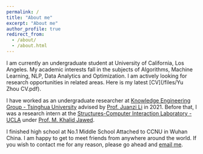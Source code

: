 ```yaml
---
permalink: /
title: "About me"
excerpt: "About me"
author_profile: true
redirect_from: 
  - /about/
  - /about.html
---
```


I am currently an undergraduate student at University of California, Los Angeles. My academic interests fall in the subjects of Algorithms, Machine Learning, NLP, Data Analytics and Optimization. I am actively looking for research opportunities in related areas. Here is my latest [CV](/files/Yu Zhou CV.pdf).

I have worked as an undergraduate researcher at [Knowledge Engineering Group - Tsinghua University](https://keg.cs.tsinghua.edu.cn/) advised by [Prof. Juanzi Li](http://keg.cs.tsinghua.edu.cn/persons/ljz/) in 2021. Before that, I was a research intern at the [Structures-Computer Interaction Laboratory - UCLA](https://structures.computer/) under [Prof. M. Khalid Jawed](http://www.khalidjawed.com/). 

I finished high school at No.1 Middle School Attached to CCNU in Wuhan China. I am happy to get to meet friends from anywhere around the world. If you wish to contact me for any reason, please go ahead and [email me](mailto:admin@cloudhadoop.com).
